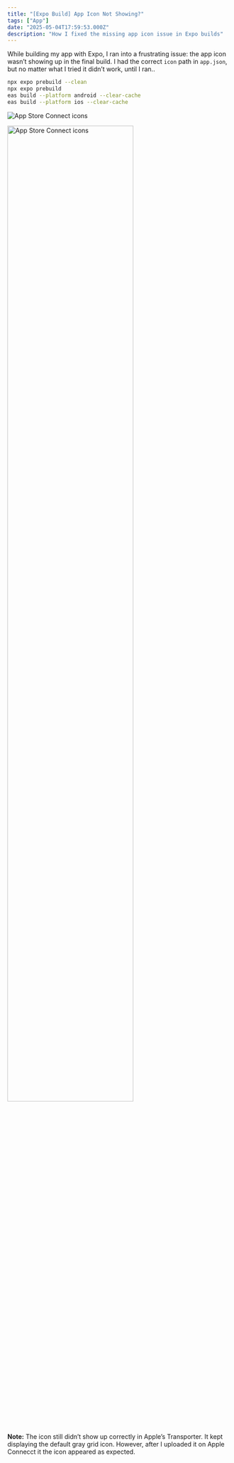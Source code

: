 ```yaml
---
title: "[Expo Build] App Icon Not Showing?"
tags: ["App"]
date: "2025-05-04T17:59:53.000Z"
description: "How I fixed the missing app icon issue in Expo builds"
---
```


While building my app with Expo, I ran into a frustrating issue: the app icon wasn’t showing up in the final build. I had the correct `icon` path in `app.json`, but no matter what I tried it didn’t work, until I ran..


```bash
npx expo prebuild --clean
npx expo prebuild
eas build --platform android --clear-cache
eas build --platform ios --clear-cache
```

![App Store Connect icons](./icon.png)

<img src="./icon.png" alt="App Store Connect icons" width="75%">

**Note:** The icon still didn’t show up correctly in Apple’s Transporter. It kept displaying the default gray grid icon. However, after I uploaded it on Apple Connecct it the icon appeared as expected.

